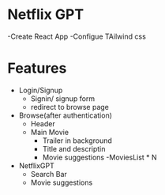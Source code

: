 # Netflix GPT
-Create React App
-Configue TAilwind css


# Features
- Login/Signup
  - Signin/ signup  form
  - redirect to browse page
- Browse(after authentication)
  - Header
  - Main Movie
    - Trailer in background
    - Title and descriptin 
    - Movie suggestions
      -MoviesList * N
- NetflixGPT
  - Search Bar
  - Movie suggestions